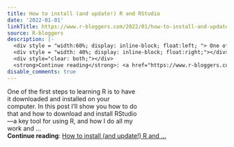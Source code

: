 ```yaml
---
title: How to install (and update!) R and RStudio
date: '2022-01-01'
linkTitle: https://www.r-bloggers.com/2022/01/how-to-install-and-update-r-and-rstudio/
source: R-bloggers
description: |-
  <div style = "width:60%; display: inline-block; float:left; "> One of the first steps to learning R is to have it downloaded and installed on your computer. In this post I’ll show you how to do that and how to download and install RStudio—a key tool for using R, and how I do all my work and ...</div>
  <div style = "width: 40%; display: inline-block; float:right;"></div>
  <div style="clear: both;"></div>
  <strong>Continue reading</strong>: <a href="https://www.r-bloggers.com/2022/01/how-to-install-and-update-r-and-rstudio/">How to install (and update!) R and ...
disable_comments: true
---
```

<div style = "width:60%; display: inline-block; float:left; "> One of the first steps to learning R is to have it downloaded and installed on your computer. In this post I’ll show you how to do that and how to download and install RStudio—a key tool for using R, and how I do all my work and ...</div>
<div style = "width: 40%; display: inline-block; float:right;"></div>
<div style="clear: both;"></div>
<strong>Continue reading</strong>: <a href="https://www.r-bloggers.com/2022/01/how-to-install-and-update-r-and-rstudio/">How to install (and update!) R and ...